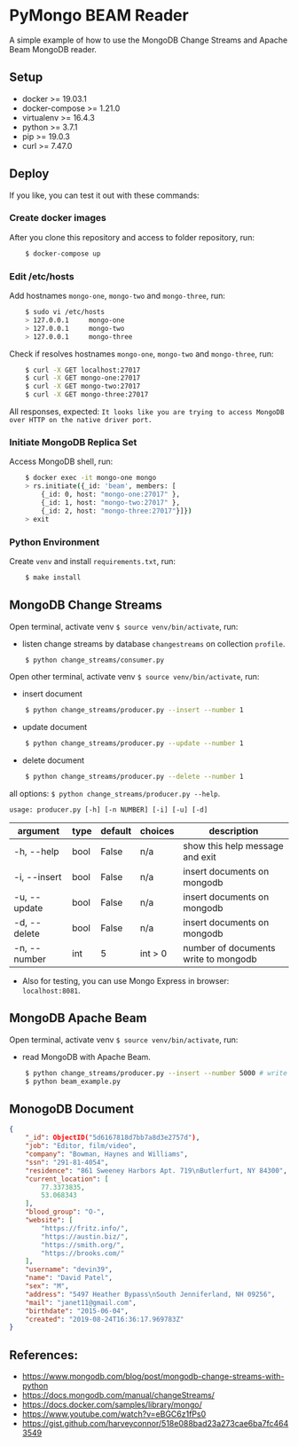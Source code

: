 # PyMongo BEAM Reader

A simple example of how to use the MongoDB Change Streams and Apache Beam MongoDB reader.

## Setup

- docker >= 19.03.1
- docker-compose >= 1.21.0
- virtualenv >= 16.4.3
- python >= 3.7.1
- pip >= 19.0.3
- curl >= 7.47.0

## Deploy

If you like, you can test it out with these commands:

### Create docker images

After you clone this repository and access to folder repository, run:

```bash
    $ docker-compose up
```

### Edit /etc/hosts

Add hostnames `mongo-one`, `mongo-two` and `mongo-three`, run:

```bash
    $ sudo vi /etc/hosts
    > 127.0.0.1     mongo-one
    > 127.0.0.1     mongo-two
    > 127.0.0.1     mongo-three
```

Check if resolves hostnames `mongo-one`, `mongo-two` and `mongo-three`, run:

```bash
    $ curl -X GET localhost:27017
    $ curl -X GET mongo-one:27017
    $ curl -X GET mongo-two:27017
    $ curl -X GET mongo-three:27017
```

All responses, expected: `It looks like you are trying to access MongoDB over HTTP on the native driver port.`

### Initiate MongoDB Replica Set

Access MongoDB shell, run:

```bash
    $ docker exec -it mongo-one mongo
    > rs.initiate({_id: 'beam', members: [
        {_id: 0, host: "mongo-one:27017" },
        {_id: 1, host: "mongo-two:27017" },
        {_id: 2, host: "mongo-three:27017"}]})
    > exit
```

### Python Environment

Create `venv` and install `requirements.txt`, run:

```bash
    $ make install
```

## MongoDB Change Streams

Open terminal, activate venv `$ source venv/bin/activate`, run:

- listen change streams by database `changestreams` on collection `profile`.

```bash
    $ python change_streams/consumer.py
```

Open other terminal, activate venv `$ source venv/bin/activate`, run:

- insert document

```bash
    $ python change_streams/producer.py --insert --number 1
```

- update document

```bash
    $ python change_streams/producer.py --update --number 1
```

- delete document

```bash
    $ python change_streams/producer.py --delete --number 1
```

all options: `$ python change_streams/producer.py --help`.
    
```
usage: producer.py [-h] [-n NUMBER] [-i] [-u] [-d]
```

|    argument   | type | default |   choices   | description                          |
|---------------|------|---------|-------------|--------------------------------------|
| -h, --help    | bool |  False  |     n/a     | show this help message and exit      |
| -i, --insert  | bool |  False  |     n/a     | insert documents on mongodb          |
| -u, --update  | bool |  False  |     n/a     | insert documents on mongodb          |
| -d, --delete  | bool |  False  |     n/a     | insert documents on mongodb          |
| -n, --number  | int  |    5    |   int > 0   | number of documents write to mongodb |

- Also for testing, you can use Mongo Express in browser: `localhost:8081`.

## MongoDB Apache Beam

Open terminal, activate venv `$ source venv/bin/activate`, run:

- read MongoDB with Apache Beam.

```bash
    $ python change_streams/producer.py --insert --number 5000 # write documents before read
    $ python beam_example.py
```

## MonogoDB Document

```JSON
{
    "_id": ObjectID("5d6167818d7bb7a8d3e2757d"),
    "job": "Editor, film/video",
    "company": "Bowman, Haynes and Williams",
    "ssn": "291-81-4054",
    "residence": "861 Sweeney Harbors Apt. 719\nButlerfurt, NY 84300",
    "current_location": [
        77.3373835,
        53.068343
    ],
    "blood_group": "O-",
    "website": [
        "https://fritz.info/",
        "https://austin.biz/",
        "https://smith.org/",
        "https://brooks.com/"
    ],
    "username": "devin39",
    "name": "David Patel",
    "sex": "M",
    "address": "5497 Heather Bypass\nSouth Jenniferland, NH 09256",
    "mail": "janet11@gmail.com",
    "birthdate": "2015-06-04",
    "created": "2019-08-24T16:36:17.969783Z"
}
```

## References:

- https://www.mongodb.com/blog/post/mongodb-change-streams-with-python
- https://docs.mongodb.com/manual/changeStreams/
- https://docs.docker.com/samples/library/mongo/
- https://www.youtube.com/watch?v=eBGC6z1fPs0
- https://gist.github.com/harveyconnor/518e088bad23a273cae6ba7fc4643549
